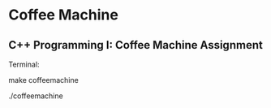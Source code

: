 # Coffee Machine
## C++ Programming I: Coffee Machine Assignment

Terminal:

make coffeemachine 

./coffeemachine


